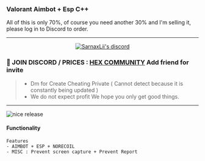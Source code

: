 

###  Valorant Aimbot + Esp C++ 
All of this is only 70%, of course you need another 30% and I'm selling it, please log in to Discord to order.



***
  <p align="center">
    <a href="https://discord.com/users/943374631644045363">
        <img title="Sarnax discord" alt="SarnaxLii's discord" src="https://discord.c99.nl/widget/theme-3/943374631644045363.png"/>
    </a>
</p>


### 💬 JOIN DISCORD / PRICES  : [HEX COMMUNITY](https://discord.com/users/943374631644045363) Add friend for invite
> - Dm for Create Cheating Private ( Cannot detect because it is constantly being updated )
> - We do not expect profit We hope you only get good things.


***

![nice release](https://user-images.githubusercontent.com/94861415/164107507-00aaed99-f9aa-4f19-998e-3fb23d5e23ca.png)



#### Functionality
```
Features
- AIMBOT + ESP + NORECOIL 
- MISC : Prevent screen capture + Prevent Report
```

